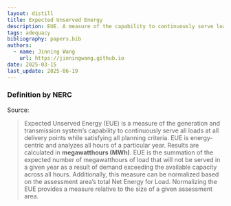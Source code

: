 ```yaml
---
layout: distill
title: Expected Unserved Energy
description: EUE. A measure of the capability to continuously serve loads.
tags: adequacy
bibliography: papers.bib
authors:
  - name: Jinning Wang
    url: https://jinningwang.github.io
date: 2025-03-15
last_update: 2025-06-19
---
```


### Definition by NERC

Source: <d-cite key="nerc2013probabilistic"></d-cite>

> Expected Unserved Energy (EUE) is a measure of the generation and transmission system’s capability to continuously serve all loads at all delivery points while satisfying all planning criteria.
> EUE is energy-centric and analyzes all hours of a particular year.
> Results are calculated in **megawatthours (MWh)**.
> EUE is the summation of the expected number of megawatthours of load that will not be served in a given year as a result of demand exceeding the available capacity across all hours.
> Additionally, this measure can be normalized based on the assessment area’s total Net Energy for Load.
> Normalizing the EUE provides a measure relative to the size of a given assessment area.
